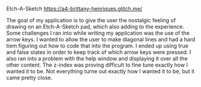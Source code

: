 Etch-A-Sketch
https://a4-brittany-henriques.glitch.me/

The goal of my application is to give the user the nostalgic feeling of drawing on an Etch-A-Sketch pad, which also adding to the experience. Some challenges I
ran into while writing my application was the use of the arrow keys. I wanted to allow the user to make diagonal lines and had a hard tiem figuring out how to
code that into the program. I ended up using true and false states in order to keep track of which arrow keys were pressed. I also ran into a problem with the
help window and displaying it over all the other content. The z-index was proving difficult to fine tune exactly how I wanted it to be. Not everything turne out
exactly how I wanted it to be, but it came pretty close.

